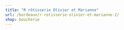 ```yaml
---
title: "R rôtisserie Olivier et Marianne"
url: /bordeaux/r-rotisserie-olivier-et-marianne-2/
shop: boucherie
---
```

